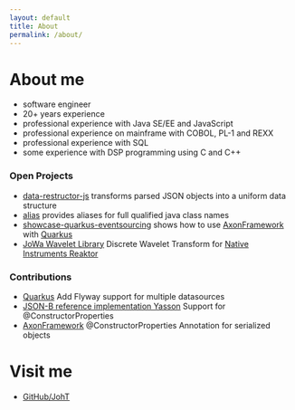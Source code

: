 ```yaml
---
layout: default
title: About
permalink: /about/
---
```


# About me
- software engineer
- 20+ years experience
- professional experience with Java SE/EE and JavaScript 
- professional experience on mainframe with COBOL, PL-1 and REXX
- professional experience with SQL
- some experience with DSP programming using C and C++

### Open Projects
- [data-restructor-js](https://github.com/JohT/data-restructor-js) transforms parsed JSON objects into a uniform data structure
- [alias](https://github.com/JohT/alias) provides aliases for full qualified java class names
- [showcase-quarkus-eventsourcing](https://github.com/JohT/showcase-quarkus-eventsourcing) shows how to use [AxonFramework](https://axoniq.io) with [Quarkus](https://quarkus.io)
- [JoWa Wavelet Library](https://www.native-instruments.com/en/reaktor-community/reaktor-user-library/entry/show/11541/) Discrete Wavelet Transform for [Native Instruments Reaktor](https://www.native-instruments.com/de/products/komplete/synths/reaktor-6/)

### Contributions
- [Quarkus](https://github.com/quarkusio/quarkus/pull/3521) Add Flyway support for multiple datasources
- [JSON-B reference implementation Yasson](https://github.com/eclipse-ee4j/yasson/pull/224) Support for @ConstructorProperties
- [AxonFramework](https://github.com/AxonFramework/AxonFramework/pull/1163) @ConstructorProperties Annotation for serialized objects

# Visit me
- [GitHub/JohT](https://github.com/joht)